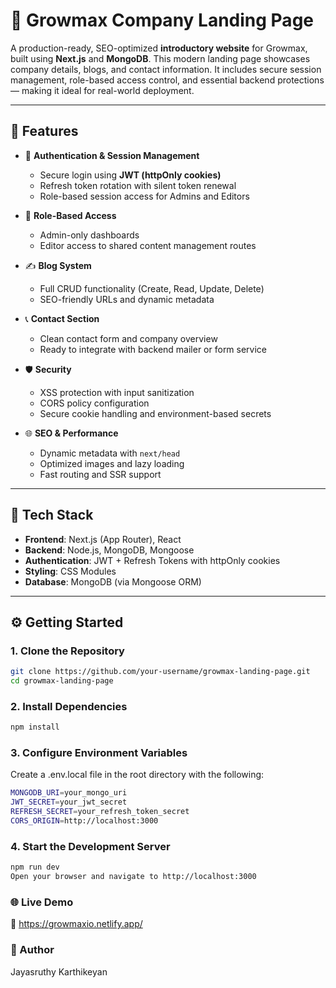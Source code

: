 # 🏢 Growmax Company Landing Page

A production-ready, SEO-optimized **introductory website** for Growmax, built using **Next.js** and **MongoDB**. This modern landing page showcases company details, blogs, and contact information. It includes secure session management, role-based access control, and essential backend protections — making it ideal for real-world deployment.

---

## 🚀 Features

- 🔐 **Authentication & Session Management**
  - Secure login using **JWT (httpOnly cookies)**
  - Refresh token rotation with silent token renewal
  - Role-based session access for Admins and Editors

- 👥 **Role-Based Access**
  - Admin-only dashboards
  - Editor access to shared content management routes

- ✍️ **Blog System**
  - Full CRUD functionality (Create, Read, Update, Delete)
  - SEO-friendly URLs and dynamic metadata

- 📞 **Contact Section**
  - Clean contact form and company overview
  - Ready to integrate with backend mailer or form service

- 🛡️ **Security**
  - XSS protection with input sanitization
  - CORS policy configuration
  - Secure cookie handling and environment-based secrets

- 🌐 **SEO & Performance**
  - Dynamic metadata with `next/head`
  - Optimized images and lazy loading
  - Fast routing and SSR support

---

## 🧰 Tech Stack

- **Frontend**: Next.js (App Router), React  
- **Backend**: Node.js, MongoDB, Mongoose  
- **Authentication**: JWT + Refresh Tokens with httpOnly cookies  
- **Styling**: CSS Modules 
- **Database**: MongoDB (via Mongoose ORM)  

---

## ⚙️ Getting Started

### 1. Clone the Repository

```bash
git clone https://github.com/your-username/growmax-landing-page.git
cd growmax-landing-page
```

### 2. Install Dependencies
```bash
npm install
```

### 3. Configure Environment Variables
Create a .env.local file in the root directory with the following:
```bash
MONGODB_URI=your_mongo_uri
JWT_SECRET=your_jwt_secret
REFRESH_SECRET=your_refresh_token_secret
CORS_ORIGIN=http://localhost:3000
```

### 4. Start the Development Server
```bash
npm run dev
Open your browser and navigate to http://localhost:3000
```

### 🌐 Live Demo
🔗 https://growmaxio.netlify.app/

### 📝 Author
Jayasruthy Karthikeyan
